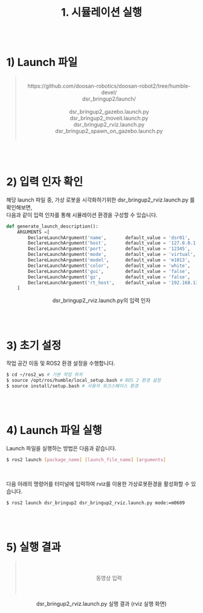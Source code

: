 # <center>1. 시뮬레이션 실행</center>

<br/><br/>

# 1) Launch 파일
> <br/>
> <center>https://github.com/doosan-robotics/doosan-robot2/tree/humble-devel/</center>
> <center>dsr_bringup2/launch/</center>
> <br/>
> <center>dsr_bringup2_gazebo.launch.py</center>
> <center>dsr_bringup2_moveit.launch.py</center>
> <center>dsr_bringup2_rviz.launch.py</center>
> <center>dsr_bringup2_spawn_on_gazebo.launch.py</center>
> <br/>

<br/><br/>

# 2) 입력 인자 확인
해당 launch 파일 중, 가상 로봇을 시각화하기위한 dsr_bringup2_rviz.launch.py 를 확인해보면, <br/>
다음과 같이 입력 인자를 통해 시뮬레이션 환경을 구성할 수 있습니다. <br/>

```python
def generate_launch_description():
    ARGUMENTS =[ 
        DeclareLaunchArgument('name',       default_value = 'dsr01',            description = 'NAME_SPACE'      ),
        DeclareLaunchArgument('host',       default_value = '127.0.0.1',        description = 'ROBOT_IP'        ),
        DeclareLaunchArgument('port',       default_value = '12345',            description = 'ROBOT_PORT'      ),
        DeclareLaunchArgument('mode',       default_value = 'virtual',          description = 'OPERATION MODE'  ),
        DeclareLaunchArgument('model',      default_value = 'm1013',            description = 'ROBOT_MODEL'     ),
        DeclareLaunchArgument('color',      default_value = 'white',            description = 'ROBOT_COLOR'     ),
        DeclareLaunchArgument('gui',        default_value = 'false',            description = 'Start RViz2'     ),
        DeclareLaunchArgument('gz',         default_value = 'false',            description = 'USE GAZEBO SIM'  ),
        DeclareLaunchArgument('rt_host',    default_value = '192.168.137.50',   description = 'ROBOT_RT_IP'     ),
    ]
```
<center>dsr_bringup2_rviz.launch.py의 입력 인자</center>

<br/><br/>

# 3) 초기 설정
작업 공간 이동 및 ROS2 환경 설정을 수행합니다.
``` bash
$ cd ~/ros2_ws # 기본 작업 위치
$ source /opt/ros/humble/local_setup.bash # ROS 2 환경 설정
$ source install/setup.bash # 사용자 워크스페이스 환경
```

<br/><br/>

# 4) Launch 파일 실행
Launch 파일을 실행하는 방법은 다음과 같습니다.
```bash
$ ros2 launch [package_name] [launch_file_name] [arguments]
```

</br>

다음 아래의 명령어를 터미널에 입력하여 rviz를 이용한 가상로봇환경을 활성화할 수 있습니다.
```bash
$ ros2 launch dsr_bringup2 dsr_bringup2_rviz.launch.py mode:=m0609
```

<br/><br/>

# 5) 실행 결과
> <br/>
> <br/>
> <center>동영상 입력</center>
> <br/>
> <br/>
<center>dsr_bringup2_rviz.launch.py 실행 결과 (rviz 실행 화면)</center>

